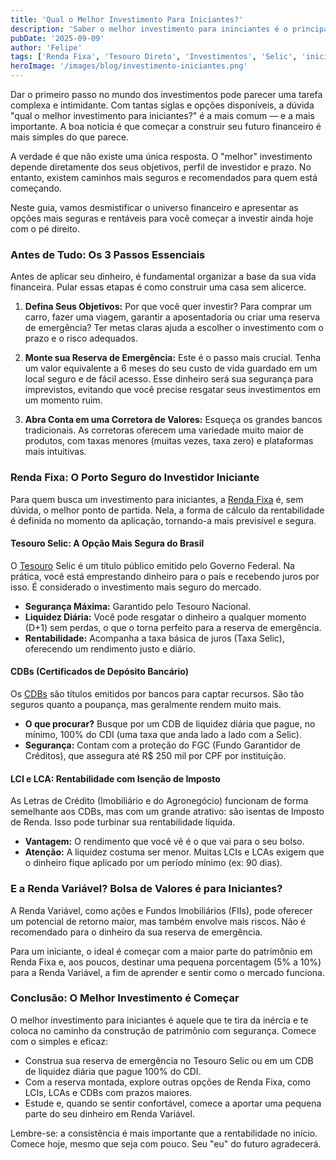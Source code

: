 ```yaml
---
title: 'Qual o Melhor Investimento Para Iniciantes?'
description: 'Saber o melhor investimento para ininciantes é o principal passo para você começar no mundo dos investimentos. É de extrema importancia saber quais os títulos mais recomandados nessa fase.'
pubDate: '2025-09-09'
author: 'Felipe'
tags: ['Renda Fixa', 'Tesouro Direto', 'Investimentos', 'Selic', 'iniciantes',]
heroImage: '/images/blog/investimento-iniciantes.png'
---
```

 
Dar o primeiro passo no mundo dos investimentos pode parecer uma tarefa complexa e intimidante. Com tantas siglas e opções disponíveis, a dúvida "qual o melhor investimento para iniciantes?" é a mais comum — e a mais importante. A boa notícia é que começar a construir seu futuro financeiro é mais simples do que parece.

A verdade é que não existe uma única resposta. O "melhor" investimento depende diretamente dos seus objetivos, perfil de investidor e prazo. No entanto, existem caminhos mais seguros e recomendados para quem está começando.

Neste guia, vamos desmistificar o universo financeiro e apresentar as opções mais seguras e rentáveis para você começar a investir ainda hoje com o pé direito.

### Antes de Tudo: Os 3 Passos Essenciais

Antes de aplicar seu dinheiro, é fundamental organizar a base da sua vida financeira. Pular essas etapas é como construir uma casa sem alicerce.

1.  **Defina Seus Objetivos:** Por que você quer investir? Para comprar um carro, fazer uma viagem, garantir a aposentadoria ou criar uma reserva de emergência? Ter metas claras ajuda a escolher o investimento com o prazo e o risco adequados.

2.  **Monte sua Reserva de Emergência:** Este é o passo mais crucial. Tenha um valor equivalente a 6 meses do seu custo de vida guardado em um local seguro e de fácil acesso. Esse dinheiro será sua segurança para imprevistos, evitando que você precise resgatar seus investimentos em um momento ruim.

3.  **Abra Conta em uma Corretora de Valores:** Esqueça os grandes bancos tradicionais. As corretoras oferecem uma variedade muito maior de produtos, com taxas menores (muitas vezes, taxa zero) e plataformas mais intuitivas.

### Renda Fixa: O Porto Seguro do Investidor Iniciante

Para quem busca um investimento para iniciantes, a [Renda Fixa](https://investilize.com.br/blog/renda-fix-veriavel-diferenca/) é, sem dúvida, o melhor ponto de partida. Nela, a forma de cálculo da rentabilidade é definida no momento da aplicação, tornando-a mais previsível e segura.

#### Tesouro Selic: A Opção Mais Segura do Brasil

O [Tesouro](https://investilize.com.br/blog/tesouro-direto/) Selic é um título público emitido pelo Governo Federal. Na prática, você está emprestando dinheiro para o país e recebendo juros por isso. É considerado o investimento mais seguro do mercado.

* **Segurança Máxima:** Garantido pelo Tesouro Nacional.
* **Liquidez Diária:** Você pode resgatar o dinheiro a qualquer momento (D+1) sem perdas, o que o torna perfeito para a reserva de emergência.
* **Rentabilidade:** Acompanha a taxa básica de juros (Taxa Selic), oferecendo um rendimento justo e diário.

#### CDBs (Certificados de Depósito Bancário)

Os [CDBs](https://investilize.com.br/blog/cdb-cdi-diferenca/) são títulos emitidos por bancos para captar recursos. São tão seguros quanto a poupança, mas geralmente rendem muito mais.

* **O que procurar?** Busque por um CDB de liquidez diária que pague, no mínimo, 100% do CDI (uma taxa que anda lado a lado com a Selic).
* **Segurança:** Contam com a proteção do FGC (Fundo Garantidor de Créditos), que assegura até R$ 250 mil por CPF por instituição.

#### LCI e LCA: Rentabilidade com Isenção de Imposto

As Letras de Crédito (Imobiliário e do Agronegócio) funcionam de forma semelhante aos CDBs, mas com um grande atrativo: são isentas de Imposto de Renda. Isso pode turbinar sua rentabilidade líquida.

* **Vantagem:** O rendimento que você vê é o que vai para o seu bolso.
* **Atenção:** A liquidez costuma ser menor. Muitas LCIs e LCAs exigem que o dinheiro fique aplicado por um período mínimo (ex: 90 dias).

### E a Renda Variável? Bolsa de Valores é para Iniciantes?

A Renda Variável, como ações e Fundos Imobiliários (FIIs), pode oferecer um potencial de retorno maior, mas também envolve mais riscos. Não é recomendado para o dinheiro da sua reserva de emergência.

Para um iniciante, o ideal é começar com a maior parte do patrimônio em Renda Fixa e, aos poucos, destinar uma pequena porcentagem (5% a 10%) para a Renda Variável, a fim de aprender e sentir como o mercado funciona.

### Conclusão: O Melhor Investimento é Começar

O melhor investimento para iniciantes é aquele que te tira da inércia e te coloca no caminho da construção de patrimônio com segurança. Comece com o simples e eficaz:

* Construa sua reserva de emergência no Tesouro Selic ou em um CDB de liquidez diária que pague 100% do CDI.
* Com a reserva montada, explore outras opções de Renda Fixa, como LCIs, LCAs e CDBs com prazos maiores.
* Estude e, quando se sentir confortável, comece a aportar uma pequena parte do seu dinheiro em Renda Variável.

Lembre-se: a consistência é mais importante que a rentabilidade no início. Comece hoje, mesmo que seja com pouco. Seu "eu" do futuro agradecerá.